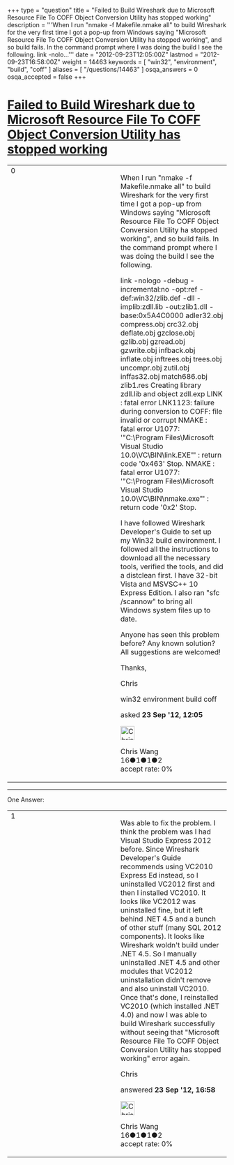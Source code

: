 +++
type = "question"
title = "Failed to Build Wireshark due to Microsoft Resource File To COFF Object Conversion Utility has stopped working"
description = '''When I run &quot;nmake -f Makefile.nmake all&quot; to build Wireshark for the very first time I got a pop-up from Windows saying &quot;Microsoft Resource File To COFF Object Conversion Utility ha stopped working&quot;, and so build fails. In the command prompt where I was doing the build I see the following. link -nolo...'''
date = "2012-09-23T12:05:00Z"
lastmod = "2012-09-23T16:58:00Z"
weight = 14463
keywords = [ "win32", "environment", "build", "coff" ]
aliases = [ "/questions/14463" ]
osqa_answers = 0
osqa_accepted = false
+++

<div class="headNormal">

# [Failed to Build Wireshark due to Microsoft Resource File To COFF Object Conversion Utility has stopped working](/questions/14463/failed-to-build-wireshark-due-to-microsoft-resource-file-to-coff-object-conversion-utility-has-stopped-working)

</div>

<div id="main-body">

<div id="askform">

<table id="question-table" style="width:100%;"><colgroup><col style="width: 50%" /><col style="width: 50%" /></colgroup><tbody><tr class="odd"><td style="width: 30px; vertical-align: top"><div class="vote-buttons"><div id="post-14463-score" class="post-score" title="current number of votes">0</div><div id="favorite-count" class="favorite-count"></div></div></td><td><div id="item-right"><div class="question-body"><p>When I run "nmake -f Makefile.nmake all" to build Wireshark for the very first time I got a pop-up from Windows saying "Microsoft Resource File To COFF Object Conversion Utility ha stopped working", and so build fails. In the command prompt where I was doing the build I see the following.</p><p>link -nologo -debug -incremental:no -opt:ref -def:win32/zlib.def -dll -implib:zdll.lib -out:zlib1.dll -base:0x5A4C0000 adler32.obj compress.obj crc32.obj deflate.obj gzclose.obj gzlib.obj gzread.obj gzwrite.obj infback.obj inflate.obj inftrees.obj trees.obj uncompr.obj zutil.obj inffas32.obj match686.obj zlib1.res Creating library zdll.lib and object zdll.exp LINK : fatal error LNK1123: failure during conversion to COFF: file invalid or corrupt NMAKE : fatal error U1077: '"C:\Program Files\Microsoft Visual Studio 10.0\VC\BIN\link.EXE"' : return code '0x463' Stop. NMAKE : fatal error U1077: '"C:\Program Files\Microsoft Visual Studio 10.0\VC\BIN\nmake.exe"' : return code '0x2' Stop.</p><p>I have followed Wireshark Developer's Guide to set up my Win32 build environment. I followed all the instructions to download all the necessary tools, verified the tools, and did a distclean first. I have 32-bit Vista and MSVSC++ 10 Express Edition. I also ran "sfc /scannow" to bring all Windows system files up to date.</p><p>Anyone has seen this problem before? Any known solution? All suggestions are welcomed!</p><p>Thanks,</p><p>Chris</p></div><div id="question-tags" class="tags-container tags">win32 environment build coff</div><div id="question-controls" class="post-controls"></div><div class="post-update-info-container"><div class="post-update-info post-update-info-user"><p>asked <strong>23 Sep '12, 12:05</strong></p><img src="https://secure.gravatar.com/avatar/4f856cf3b6e3ad04bb3ce1bf004b935a?s=32&amp;d=identicon&amp;r=g" class="gravatar" width="32" height="32" alt="Chris%20Wang&#39;s gravatar image" /><p>Chris Wang<br />
<span class="score" title="16 reputation points">16</span><span title="1 badges"><span class="badge1">●</span><span class="badgecount">1</span></span><span title="1 badges"><span class="silver">●</span><span class="badgecount">1</span></span><span title="2 badges"><span class="bronze">●</span><span class="badgecount">2</span></span><br />
<span class="accept_rate" title="Rate of the user&#39;s accepted answers">accept rate:</span> <span title="Chris Wang has no accepted answers">0%</span></p></div></div><div id="comments-container-14463" class="comments-container"></div><div id="comment-tools-14463" class="comment-tools"></div><div class="clear"></div><div id="comment-14463-form-container" class="comment-form-container"></div><div class="clear"></div></div></td></tr></tbody></table>

------------------------------------------------------------------------

<div class="tabBar">

<span id="sort-top"></span>

<div class="headQuestions">

One Answer:

</div>

</div>

<span id="14466"></span>

<div id="answer-container-14466" class="answer answered-by-owner">

<table style="width:100%;"><colgroup><col style="width: 50%" /><col style="width: 50%" /></colgroup><tbody><tr class="odd"><td style="width: 30px; vertical-align: top"><div class="vote-buttons"><div id="post-14466-score" class="post-score" title="current number of votes">1</div></div></td><td><div class="item-right"><div class="answer-body"><p>Was able to fix the problem. I think the problem was I had Visual Studio Express 2012 before. Since Wireshark Developer's Guide recommends using VC2010 Express Ed instead, so I uninstalled VC2012 first and then I installed VC2010. It looks like VC2012 was uninstalled fine, but it left behind .NET 4.5 and a bunch of other stuff (many SQL 2012 components). It looks like Wireshark woldn't build under .NET 4.5. So I manually uninstalled .NET 4.5 and other modules that VC2012 uninstallation didn't remove and also uninstall VC2010. Once that's done, I reinstalled VC2010 (which installed .NET 4.0) and now I was able to build Wireshark successfully without seeing that "Microsoft Resource File To COFF Object Conversion Utility has stopped working" error again.</p><p>Chris</p></div><div class="answer-controls post-controls"></div><div class="post-update-info-container"><div class="post-update-info post-update-info-user"><p>answered <strong>23 Sep '12, 16:58</strong></p><img src="https://secure.gravatar.com/avatar/4f856cf3b6e3ad04bb3ce1bf004b935a?s=32&amp;d=identicon&amp;r=g" class="gravatar" width="32" height="32" alt="Chris%20Wang&#39;s gravatar image" /><p>Chris Wang<br />
<span class="score" title="16 reputation points">16</span><span title="1 badges"><span class="badge1">●</span><span class="badgecount">1</span></span><span title="1 badges"><span class="silver">●</span><span class="badgecount">1</span></span><span title="2 badges"><span class="bronze">●</span><span class="badgecount">2</span></span><br />
<span class="accept_rate" title="Rate of the user&#39;s accepted answers">accept rate:</span> <span title="Chris Wang has no accepted answers">0%</span></p></div></div><div id="comments-container-14466" class="comments-container"></div><div id="comment-tools-14466" class="comment-tools"></div><div class="clear"></div><div id="comment-14466-form-container" class="comment-form-container"></div><div class="clear"></div></div></td></tr></tbody></table>

</div>

<div class="paginator-container-left">

</div>

</div>

</div>

